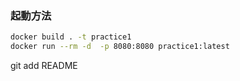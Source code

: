 ### 起動方法
```bash
docker build . -t practice1
docker run --rm -d  -p 8080:8080 practice1:latest
```
git add README
